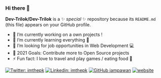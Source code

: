 ### Hi there 👋


**Dev-Trilok/Dev-Trilok** is a ✨ _special_ ✨ repository because its `README.md` (this file) appears on your GitHub profile.

- 🔭 I’m currently working on a own projects !
- 🌱 I’m currently learning everything 🤣
- 👯 I’m looking for job opportunities in Web Development 💻
- 🥅 2021 Goals: Contribute more to Open Source projects
- ⚡ Fun fact: I love to travel and play games / eating food 🍟


[![Twitter: imthepk](https://img.shields.io/twitter/follow/AyushGu60343848?style=social)](https://twitter.com/its_trilok_007)
[![Linkedin: imthepk](https://img.shields.io/badge/-Ayush-blue?style=flat-square&logo=Linkedin&logoColor=white&link=https://www.linkedin.com/in/ayush-gupta-68562b167/)](https://www.linkedin.com/in/triloknath-nalawade/)
[![GitHub iampawan](https://img.shields.io/github/followers/Ayush32?style=social)](https://github.com/dev-trilok)
[![website](https://img.shields.io/badge/Portfolio-Ayush-2648ff?style=flat-square&logo=google-chrome)](https://ayush32.github.io/-Portfolio/)

